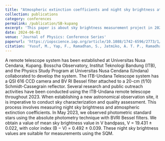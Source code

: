```yaml
---
title: "Atmospheric extinction coefficients and night sky brightness at ITB-Undana remote telescope site"
collection: publications
category: conferences
permalink: /publication/SB-kupang
excerpt: 'This paper is about sky brightness measurement project in 2023 at Universitas Nusa Cendana (Undana) using 20-cm (f/10) ITB-Undana Telescope system.'
date: 2024-06-01
venue: 'Journal of Physics: Conference Series'
paperurl: 'https://iopscience.iop.org/article/10.1088/1742-6596/2773/1/012005/pdf'
citation: 'Yusuf, M., Yap, F., Ramadhan, S., Jatmiko, A. T. P., Ramadhan, D. G., Perhati, T., Arwinata, H. I., ... & Putra, M. (2024). Atmospheric extinction coefficients and night sky brightness at ITB-Undana remote telescope site. In <i>Journal of Physics: Conference Series</i> (Vol. 2773, No. 1, p. 012005). IOP Publishing.'
---
```


A remote telescope system has been established at Universitas Nusa Cendana, Kupang. Bosscha Observatory, Institut Teknologi Bandung (ITB), and the Physics Study Program at Universitas Nusa Cendana (Undana) collaborated to develop the system. The ITB-Undana Telescope system has a QSI 616 CCD camera and BV RI Bessel filter attached to a 20-cm (f/10) Schmidt-Cassegrain reflector. Several research and public outreach activities have been conducted using the ITB-Undana remote telescope throughout 2023. When establishing a new astronomical observation site, it is imperative to conduct sky characterization and quality assessment. This process involves measuring night sky brightness and atmospheric extinction coefficients. In May 2023, we observed photometric standard stars using the absolute photometry technique with BVRI Bessel filters. We obtain a value of mean sky brightness value in V bandpass, V = 19.431 ± 0.022, with color index (B − V) = 0.492 ± 0.039. These night sky brightness values are suitable for measurements using the SQM.
